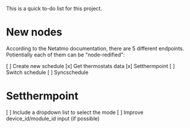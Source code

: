 This is a quick to-do list for this project.

# New nodes
According to the Netatmo documentation, there are 5 different endpoints. Potientially each of them can be "node-redified":

[ ] Create new schedule
[x] Get thermostats data
[x] Setthermpoint
[ ] Switch schedule
[ ] Syncschedule

# Setthermpoint
[ ] Include a dropdown list to select the mode
[ ] Improve device_id/module_id input (if possible)

